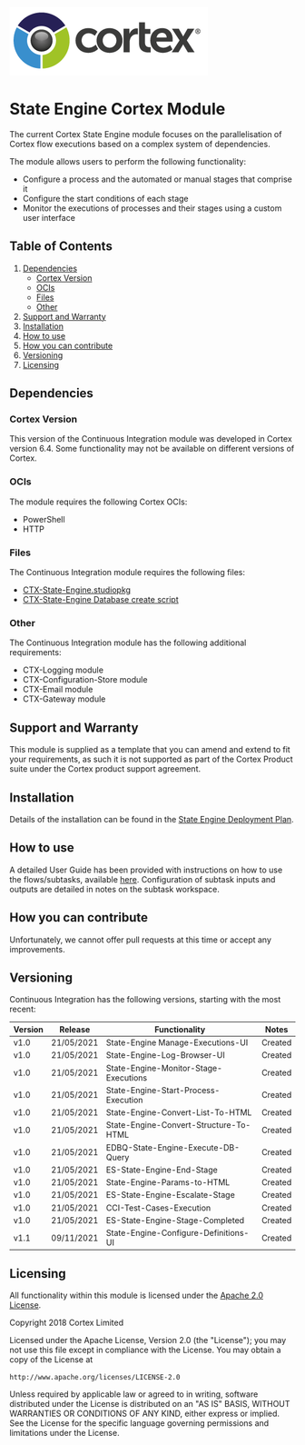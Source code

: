 
<a href="https://www.cortex-ia.co.uk/" target="_blank"><img src="https://github.com/CortexIATest/CTXImages/blob/master/Cortex-350-120.png" alt="Welcome to Cortex!" width="350" height="120" border="0"></a>

# State Engine Cortex Module
The current Cortex State Engine module focuses on the parallelisation of Cortex flow executions based on a complex system of dependencies.

The module allows users to perform the following functionality:
* Configure a process and the automated or manual stages that comprise it
* Configure the start conditions of each stage
* Monitor the executions of processes and their stages using a custom user interface


## Table of Contents
1) [Dependencies](#dependencies)
    * [Cortex Version](#cortex-version)
    * [OCIs](#ocis)
    * [Files](#files)
    * [Other](#other)
1) [Support and Warranty](#support-and-warranty)
2) [Installation](#installation)
3) [How to use](#how-to-use)
4) [How you can contribute](#how-you-can-contribute)
5) [Versioning](#versioning)
6) [Licensing](#licensing)


## Dependencies
### Cortex Version
This version of the Continuous Integration module was developed in Cortex version 6.4. Some functionality may not be available on different versions of Cortex.

### OCIs
The  module requires the following Cortex OCIs:
* PowerShell
* HTTP

### Files
The Continuous Integration module requires the following files:
* [CTX-State-Engine.studiopkg](https://github.com/CortexIntelligentAutomation/CTX-State-Engine/releases/download/v1.0/CTX-State-Engine.studiopkg)
* [CTX-State-Engine Database create script](https://github.com/CortexIntelligentAutomation/CTX-State-Engine/releases/download/v1.0/Cortex-State-Engine-Install.sql)

### Other
The Continuous Integration module has the following additional requirements:
* CTX-Logging module
* CTX-Configuration-Store module
* CTX-Email module
* CTX-Gateway module

## Support and Warranty 
This module is supplied as a template that you can amend and extend to fit your requirements, as such it is not supported as part of the Cortex Product suite under the Cortex product support agreement.

## Installation
Details of the installation can be found in the [State Engine Deployment Plan](https://github.com/CortexIntelligentAutomation/CTX-State-Engine/blob/main/CTX-State-Engine%20-%20Deployment%20Plan.pdf).
## How to use
A detailed User Guide has been provided with instructions on how to use the flows/subtasks, available [here](https://github.com/CortexIntelligentAutomation/CTX-State-Engine/blob/main/CTX-State-Engine%20%20-%20%20User%20Guide.pdf). Configuration of subtask inputs and outputs are detailed in notes on the subtask workspace.

## How you can contribute
Unfortunately, we cannot offer pull requests at this time or accept any improvements.

## Versioning
Continuous Integration has the following versions, starting with the most recent:

Version | Release | Functionality | Notes
------------ | ------------- | ----------- | -----------
v1.0 | 21/05/2021 | State-Engine Manage-Executions-UI | Created 
v1.0 | 21/05/2021 | State-Engine-Log-Browser-UI | Created 
v1.0 | 21/05/2021 | State-Engine-Monitor-Stage-Executions | Created 
v1.0 | 21/05/2021 | State-Engine-Start-Process-Execution | Created 
v1.0 | 21/05/2021 | State-Engine-Convert-List-To-HTML | Created 
v1.0 | 21/05/2021 | State-Engine-Convert-Structure-To-HTML | Created 
v1.0 | 21/05/2021 | EDBQ-State-Engine-Execute-DB-Query | Created
v1.0 | 21/05/2021 | ES-State-Engine-End-Stage | Created 
v1.0 | 21/05/2021 | State-Engine-Params-to-HTML | Created 
v1.0 | 21/05/2021 | ES-State-Engine-Escalate-Stage | Created 
v1.0 | 21/05/2021 | CCI-Test-Cases-Execution | Created 
v1.0 | 21/05/2021 | ES-State-Engine-Stage-Completed | Created
v1.1 | 09/11/2021 | State-Engine-Configure-Definitions-UI | Created
 


## Licensing
All functionality within this module is licensed under the [Apache 2.0 License](https://www.apache.org/licenses/LICENSE-2.0).

Copyright 2018 Cortex Limited

Licensed under the Apache License, Version 2.0 (the "License");
you may not use this file except in compliance with the License.
You may obtain a copy of the License at

    http://www.apache.org/licenses/LICENSE-2.0

Unless required by applicable law or agreed to in writing, software
distributed under the License is distributed on an "AS IS" BASIS,
WITHOUT WARRANTIES OR CONDITIONS OF ANY KIND, either express or implied.
See the License for the specific language governing permissions and
limitations under the License.
